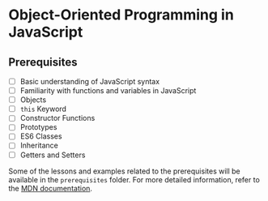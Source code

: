 # Object-Oriented Programming in JavaScript

## Prerequisites

- [ ] Basic understanding of JavaScript syntax
- [ ] Familiarity with functions and variables in JavaScript
- [ ] Objects
- [ ] `this` Keyword
- [ ] Constructor Functions
- [ ] Prototypes
- [ ] ES6 Classes
- [ ] Inheritance
- [ ] Getters and Setters

Some of the lessons and examples related to the prerequisites will be available in the `prerequisites` folder. For more detailed information, refer to the [MDN documentation](https://developer.mozilla.org/en-US/docs/Web/JavaScript).
